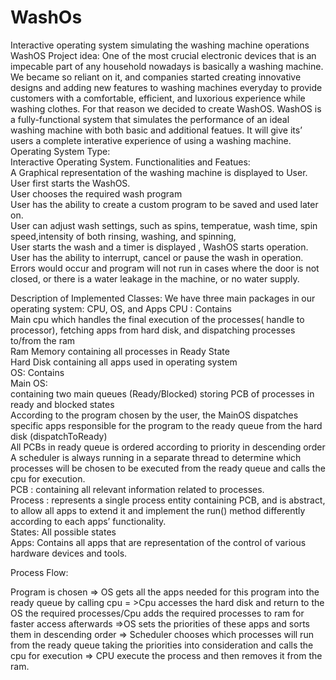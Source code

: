 # WashOs
Interactive operating system simulating the washing machine operations
WashOS
Project idea:
	One of the most crucial electronic devices that is an impecable part of any household nowadays is basically a washing machine. We became so reliant on it, and companies started creating innovative designs and adding new features to washing machines everyday to provide customers with a comfortable, efficient, and luxorious experience while washing clothes. For that reason we decided to create WashOS. WashOS is a fully-functional system that simulates the performance of an ideal washing machine with both basic and additional featues. It will give its’ users a complete interative experience of using a washing machine.  
Operating System Type:  
Interactive Operating System. 
Functionalities and Featues:  
A Graphical representation of the washing machine is displayed to User.  
User first starts the WashOS.  
User chooses the required wash program   
User has the ability to create a custom program to be saved and used later on.  
User can adjust wash settings, such as spins, temperatue, wash time, spin speed,intensity of both rinsing, washing, and spinning,  
User starts the wash and a timer is displayed , WashOS starts operation.  
User has the ability to interrupt, cancel or pause the wash in operation.  
Errors would occur and program will not run in cases where the door is not closed, or there is a water leakage in the machine, or no water supply.  
  
Description of Implemented Classes:
We have three main packages in our operating system: CPU, OS, and Apps
CPU : Contains  
Main cpu which handles the final execution of the processes( handle to processor), fetching apps from hard disk, and dispatching processes to/from the ram  
Ram Memory containing all processes in Ready State  
Hard Disk containing all apps used in operating system  
OS: Contains  
Main OS:  
containing two main queues (Ready/Blocked) storing PCB of processes in ready and blocked states  
According to the program chosen by the user, the MainOS dispatches specific apps responsible for the program to the ready queue from the hard disk (dispatchToReady)  
All PCBs in ready queue is ordered according to priority in descending order  
A scheduler is always running in a separate thread to determine which processes will be chosen to be executed from the ready queue and calls the cpu for execution.  
PCB : containing all relevant information related to processes.  
Process : represents a single process entity containing PCB, and is abstract, to allow all apps to extend it and implement the run() method differently according to each apps’ functionality.  
States: All possible states  
Apps:
Contains all apps that are representation of the control of various hardware devices and tools.  

Process Flow:

Program is chosen => OS gets all the apps needed for this program into the ready queue by calling cpu = >Cpu accesses the hard disk and return to the OS the required processes/Cpu adds the required processes to ram for faster access afterwards  =>OS sets the priorities of these apps and sorts them in descending order  => Scheduler chooses which processes will run from the ready queue taking the priorities into consideration and calls the cpu for execution => CPU execute the process and then removes it from the ram.  

